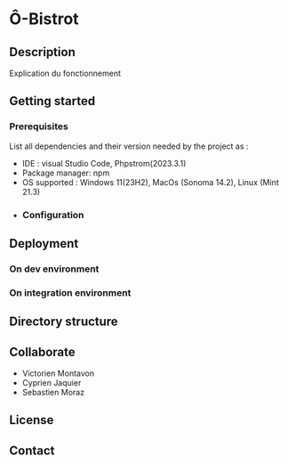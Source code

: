 # Ô-Bistrot
## Description
Explication du fonctionnement
## Getting started
### Prerequisites
List all dependencies and their version needed by the project as :
- IDE : visual Studio Code, Phpstrom(2023.3.1)
- Package manager: npm
- OS supported : Windows 11(23H2), MacOs (Sonoma 14.2), Linux (Mint 21.3)
- ### Configuration
## Deployment
### On dev environment
### On integration environment
## Directory structure
## Collaborate
- Victorien Montavon
- Cyprien Jaquier
- Sebastien Moraz
## License
## Contact
